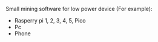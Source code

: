 Small mining software for low power device (For example):
- Rasperry pi 1, 2, 3, 4, 5, Pico
- Pc
- Phone
